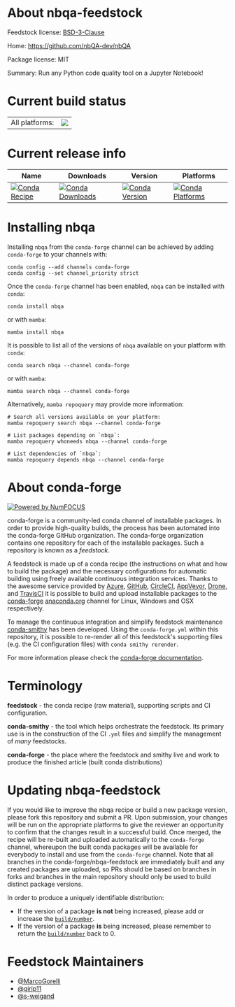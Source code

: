 About nbqa-feedstock
====================

Feedstock license: [BSD-3-Clause](https://github.com/conda-forge/nbqa-feedstock/blob/main/LICENSE.txt)

Home: https://github.com/nbQA-dev/nbQA

Package license: MIT

Summary: Run any Python code quality tool on a Jupyter Notebook!

Current build status
====================


<table><tr><td>All platforms:</td>
    <td>
      <a href="https://dev.azure.com/conda-forge/feedstock-builds/_build/latest?definitionId=10977&branchName=main">
        <img src="https://dev.azure.com/conda-forge/feedstock-builds/_apis/build/status/nbqa-feedstock?branchName=main">
      </a>
    </td>
  </tr>
</table>

Current release info
====================

| Name | Downloads | Version | Platforms |
| --- | --- | --- | --- |
| [![Conda Recipe](https://img.shields.io/badge/recipe-nbqa-green.svg)](https://anaconda.org/conda-forge/nbqa) | [![Conda Downloads](https://img.shields.io/conda/dn/conda-forge/nbqa.svg)](https://anaconda.org/conda-forge/nbqa) | [![Conda Version](https://img.shields.io/conda/vn/conda-forge/nbqa.svg)](https://anaconda.org/conda-forge/nbqa) | [![Conda Platforms](https://img.shields.io/conda/pn/conda-forge/nbqa.svg)](https://anaconda.org/conda-forge/nbqa) |

Installing nbqa
===============

Installing `nbqa` from the `conda-forge` channel can be achieved by adding `conda-forge` to your channels with:

```
conda config --add channels conda-forge
conda config --set channel_priority strict
```

Once the `conda-forge` channel has been enabled, `nbqa` can be installed with `conda`:

```
conda install nbqa
```

or with `mamba`:

```
mamba install nbqa
```

It is possible to list all of the versions of `nbqa` available on your platform with `conda`:

```
conda search nbqa --channel conda-forge
```

or with `mamba`:

```
mamba search nbqa --channel conda-forge
```

Alternatively, `mamba repoquery` may provide more information:

```
# Search all versions available on your platform:
mamba repoquery search nbqa --channel conda-forge

# List packages depending on `nbqa`:
mamba repoquery whoneeds nbqa --channel conda-forge

# List dependencies of `nbqa`:
mamba repoquery depends nbqa --channel conda-forge
```


About conda-forge
=================

[![Powered by
NumFOCUS](https://img.shields.io/badge/powered%20by-NumFOCUS-orange.svg?style=flat&colorA=E1523D&colorB=007D8A)](https://numfocus.org)

conda-forge is a community-led conda channel of installable packages.
In order to provide high-quality builds, the process has been automated into the
conda-forge GitHub organization. The conda-forge organization contains one repository
for each of the installable packages. Such a repository is known as a *feedstock*.

A feedstock is made up of a conda recipe (the instructions on what and how to build
the package) and the necessary configurations for automatic building using freely
available continuous integration services. Thanks to the awesome service provided by
[Azure](https://azure.microsoft.com/en-us/services/devops/), [GitHub](https://github.com/),
[CircleCI](https://circleci.com/), [AppVeyor](https://www.appveyor.com/),
[Drone](https://cloud.drone.io/welcome), and [TravisCI](https://travis-ci.com/)
it is possible to build and upload installable packages to the
[conda-forge](https://anaconda.org/conda-forge) [anaconda.org](https://anaconda.org/)
channel for Linux, Windows and OSX respectively.

To manage the continuous integration and simplify feedstock maintenance
[conda-smithy](https://github.com/conda-forge/conda-smithy) has been developed.
Using the ``conda-forge.yml`` within this repository, it is possible to re-render all of
this feedstock's supporting files (e.g. the CI configuration files) with ``conda smithy rerender``.

For more information please check the [conda-forge documentation](https://conda-forge.org/docs/).

Terminology
===========

**feedstock** - the conda recipe (raw material), supporting scripts and CI configuration.

**conda-smithy** - the tool which helps orchestrate the feedstock.
                   Its primary use is in the construction of the CI ``.yml`` files
                   and simplify the management of *many* feedstocks.

**conda-forge** - the place where the feedstock and smithy live and work to
                  produce the finished article (built conda distributions)


Updating nbqa-feedstock
=======================

If you would like to improve the nbqa recipe or build a new
package version, please fork this repository and submit a PR. Upon submission,
your changes will be run on the appropriate platforms to give the reviewer an
opportunity to confirm that the changes result in a successful build. Once
merged, the recipe will be re-built and uploaded automatically to the
`conda-forge` channel, whereupon the built conda packages will be available for
everybody to install and use from the `conda-forge` channel.
Note that all branches in the conda-forge/nbqa-feedstock are
immediately built and any created packages are uploaded, so PRs should be based
on branches in forks and branches in the main repository should only be used to
build distinct package versions.

In order to produce a uniquely identifiable distribution:
 * If the version of a package **is not** being increased, please add or increase
   the [``build/number``](https://docs.conda.io/projects/conda-build/en/latest/resources/define-metadata.html#build-number-and-string).
 * If the version of a package **is** being increased, please remember to return
   the [``build/number``](https://docs.conda.io/projects/conda-build/en/latest/resources/define-metadata.html#build-number-and-string)
   back to 0.

Feedstock Maintainers
=====================

* [@MarcoGorelli](https://github.com/MarcoGorelli/)
* [@girip11](https://github.com/girip11/)
* [@s-weigand](https://github.com/s-weigand/)

